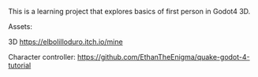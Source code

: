 This is a learning project that explores basics of first person in Godot4 3D.



Assets:

3D
https://elbolilloduro.itch.io/mine

Character controller:
https://github.com/EthanTheEnigma/quake-godot-4-tutorial
